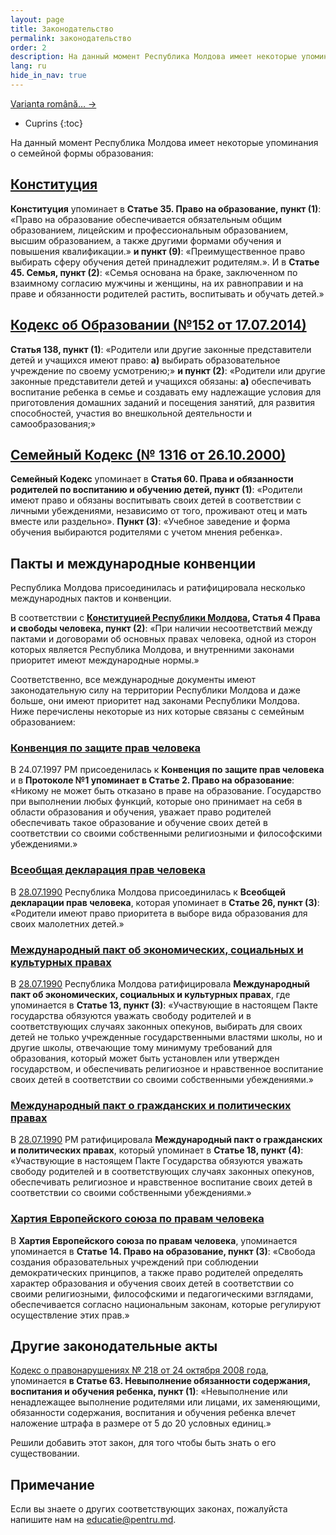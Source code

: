 ```yaml
---
layout: page
title: Законодательство
permalink: законодательство
order: 2
description: На данный момент Республика Молдова имеет некоторые упоминания о семейной формы образования.
lang: ru
hide_in_nav: true
---
```



<a href="/legislatie" lang="ro" class="translation-link">Varianta română… →</a>
* Cuprins
{:toc}

На данный момент Республика Молдова имеет некоторые упоминания о семейной формы
образования:

## [Конституция](http://lex.justice.md/viewdoc.php?action=view&view=doc&id=311496&lang=2)

**Конституция** упоминает в **Статье 35. Право на образование, пункт (1)**:
«Право на образование обеспечивается обязательным общим образованием, лицейским
и профессиональным образованием, высшим образованием, а также другими формами
обучения и повышения квалификации.» **и пункт (9)**: «Преимущественное право
выбирать сферу обучения детей принадлежит родителям.». И в **Статье 45. Семья,
пункт (2)**: «Семья основана на браке, заключенном по взаимному согласию мужчины
и женщины, на их равноправии и на праве и обязанности родителей растить,
воспитывать и обучать детей.»

## [Кодекс об Образовании (№152 от 17.07.2014)](http://lex.justice.md/viewdoc.php?action=view&view=doc&id=355156&lang=2)

**Статья 138, пункт (1)**: «Родители или другие законные представители детей
и учащихся имеют право: **а)** выбирать образовательное учреждение по своему
усмотрению;» **и пункт (2)**: «Родители или другие законные представители детей
и учащихся обязаны: **а)** обеспечивать воспитание ребенка в семье и создавать
ему надлежащие условия для приготовления домашних заданий и посещения занятий,
для развития способностей, участия во внешкольной деятельности
и самообразования;»

## [Семейный Кодекс (№ 1316 от 26.10.2000)](http://lex.justice.md/viewdoc.php?action=view&view=doc&id=286119&lang=2)

**Семейный Кодекс** упоминает в **Статья 60. Права и обязанности родителей по
воспитанию и обучению детей, пункт (1)**: «Родители имеют право и обязаны
воспитывать своих детей в соответствии с личными убеждениями, независимо от
того, проживают отец и мать вместе или раздельно». **Пункт (3)**: «Учебное
заведение и форма обучения выбираются родителями с учетом мнения ребенка».

## Пакты и международные конвенции

Республика Молдова присоединилась и ратифицировала несколько международных
пактов и конвенции.

В соответствии с **[Конституцией Республики
Молдова](http://lex.justice.md/viewdoc.php?action=view&view=doc&id=311496&lang=2),
Статья 4 Права и свободы человека, пункт (2)**: «При наличии несоответствий
между пактами и договорами об основных правах человека, одной из сторон которых
является Республика Молдова, и внутренними законами приоритет имеют
международные нормы.»

Соответственно, все международные документы имеют законодательную силу на
территории Республики Молдова и даже больше, они имеют приоритет над законами
Республики Молдова.  Ниже перечислены некоторые из них которые связаны
с семейным образованием:

### [Конвенция по защите прав человека](http://lex.justice.md/viewdoc.php?action=view&view=doc&id=285802&lang=2)

В 24.07.1997 РМ присоеденилась к **Конвенция по защите прав человека**
и в **Протоколе №1 упоминает в Статье 2. Право на образование**: «Никому не
может быть  отказано в праве на образование. Государство при  выполнении  любых
функций, которые оно принимает на себя в  области образования  и  обучения,
уважает право  родителей  обеспечивать  такое образование и обучение своих детей
в соответствии со своими собственными религиозными и философскими убеждениями.»

### [Всеобщая декларация прав человека](http://www.un.org/ru/documents/decl_conv/declarations/declhr.shtml)

В [28.07.1990](http://lex.justice.md/viewdoc.php?action=view&view=doc&id=307753&lang=2)
Республика Молдова присоединилась к **Всеобщей декларации прав человека**,
которая упоминает в **Статье 26, пункт (3)**: «Родители имеют право приоритета
в выборе вида образования для своих малолетних детей.»

### [Международный пакт об экономических, социальных и культурных правах](http://www.un.org/ru/documents/decl_conv/conventions/pactecon.shtml)

В [28.07.1990](http://lex.justice.md/viewdoc.php?action=view&view=doc&id=306843&lang=2)
Республика Молдова ратифицировала **Международный пакт об экономических,
социальных и культурных правах**, где упоминается в **Статье 13, пункт (3)**:
«Участвующие в настоящем Пакте государства обязуются уважать свободу родителей
и в соответствующих случаях законных опекунов, выбирать для своих детей не
только учрежденные государственными властями школы, но и другие школы,
отвечающие тому минимуму требований для образования, который может быть
установлен или утвержден государством, и обеспечивать религиозное и нравственное
воспитание своих детей в соответствии со своими собственными убеждениями.»

### [Международный пакт о гражданских и политических правах](http://www.un.org/ru/documents/decl_conv/conventions/pactpol.shtml)

В [28.07.1990](http://lex.justice.md/viewdoc.php?action=view&view=doc&id=306843&lang=2)
РМ ратифицировала **Международный пакт о гражданских и политических правах**,
который упоминает в **Статье 18, пункт (4)**: «Участвующие в настоящем Пакте
Государства обязуются уважать свободу родителей и в соответствующих случаях
законных опекунов, обеспечивать религиозное и нравственное воспитание своих
детей в соответствии со своими собственными убеждениями.»

### [Хартия Европейского союза по правам человека](http://eulaw.ru/treaties/charter)

В **Хартия Европейского союза по правам человека**, упоминается упоминается
в **Статье 14\. Право на образование, пункт (3)**: «Свобода создания
образовательных учреждений при соблюдении демократических принципов, а также
право родителей определять характер образования и обучения своих детей
в соответствии со своими религиозными, философскими и педагогическими взглядами,
обеспечивается согласно национальным законам, которые регулируют осуществление
этих прав.»

## Другие законодательные акты

[Кодекс о правонарушениях № 218 от 24 октября 2008
года](http://lex.justice.md/viewdoc.php?action=view&view=doc&id=330879&lang=2),
упоминается **в Статье 63.  Невыполнение обязанности содержания, воспитания
и обучения ребенка, пункт (1)**: «Невыполнение или ненадлежащее выполнение
родителями или лицами, их заменяющими, обязанности содержания, воспитания
и обучения ребенка влечет наложение штрафа в размере от 5 до 20 условных
единиц.»

Решили добавить этот закон, для того чтобы быть знать о его существовании.

## Примечание

Если вы знаете о других соответствующих законах, пожалуйста напишите нам на
[educatie@pentru.md](mailto:educatie@pentru.md).
